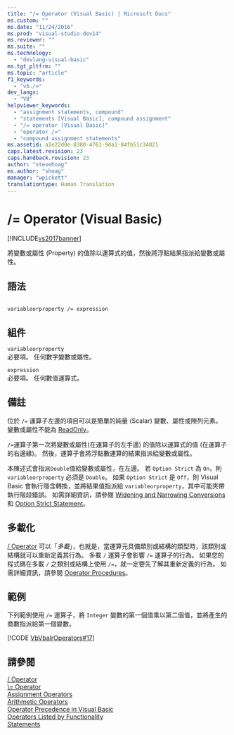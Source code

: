 ```yaml
---
title: "/= Operator (Visual Basic) | Microsoft Docs"
ms.custom: ""
ms.date: "11/24/2016"
ms.prod: "visual-studio-dev14"
ms.reviewer: ""
ms.suite: ""
ms.technology: 
  - "devlang-visual-basic"
ms.tgt_pltfrm: ""
ms.topic: "article"
f1_keywords: 
  - "vb./="
dev_langs: 
  - "VB"
helpviewer_keywords: 
  - "assignment statements, compound"
  - "statements [Visual Basic], compound assignment"
  - "/= operator [Visual Basic]"
  - "operator /="
  - "compound assignment statements"
ms.assetid: a1e22d0e-8380-4761-9da1-84fb51c34821
caps.latest.revision: 23
caps.handback.revision: 23
author: "stevehoag"
ms.author: "shoag"
manager: "wpickett"
translationtype: Human Translation
---
```

# /= Operator (Visual Basic)
[!INCLUDE[vs2017banner](../../../csharp/includes/vs2017banner.md)]

將變數或屬性 \(Property\) 的值除以運算式的值，然後將浮點結果指派給變數或屬性。  
  
## 語法  
  
```  
  
variableorproperty /= expression  
```  
  
## 組件  
 `variableorproperty`  
 必要項。  任何數字變數或屬性。  
  
 `expression`  
 必要項。  任何數值運算式。  
  
## 備註  
 位於 `/=` 運算子左邊的項目可以是簡單的純量 \(Scalar\) 變數、屬性或陣列元素。  變數或屬性不能為 [ReadOnly](../../../visual-basic/language-reference/modifiers/readonly.md)。  
  
 `/=`運算子第一次將變數或屬性\(在運算子的左手邊\) 的值除以運算式的值 \(在運算子的右邊緣\)。   然後，運算子會將浮點數運算的結果指派給變數或屬性。  
  
 本陳述式會指派`Double`值給變數或屬性，在左邊。  若 `Option Strict` 為 `On`，則 `variableorproperty` 必須是 `Double`。  如果 `Option Strict` 是 `Off`，則 Visual Basic 會執行隱含轉換，並將結果值指派給 `variableorproperty`，其中可能夾帶執行階段錯誤。  如需詳細資訊，請參閱 [Widening and Narrowing Conversions](../../../visual-basic/programming-guide/language-features/data-types/widening-and-narrowing-conversions.md)和 [Option Strict Statement](../../../visual-basic/language-reference/statements/option-strict-statement.md)。  
  
## 多載化  
 [\/ Operator](../../../visual-basic/language-reference/operators/floating-point-division-operator.md) 可以「*多載*」，也就是，當運算元具備類別或結構的類型時，該類別或結構就可以重新定義其行為。  多載 `/` 運算子會影響 `/=` 運算子的行為。  如果您的程式碼在多載 `/` 之類別或結構上使用 `/=`，就一定要先了解其重新定義的行為。  如需詳細資訊，請參閱 [Operator Procedures](../../../visual-basic/programming-guide/language-features/procedures/operator-procedures.md)。  
  
## 範例  
 下列範例使用 `/=` 運算子，將 `Integer` 變數的第一個值乘以第二個值，並將產生的商數指派給第一個變數。  
  
 [!CODE [VbVbalrOperators#17](../CodeSnippet/VS_Snippets_VBCSharp/VbVbalrOperators#17)]  
  
## 請參閱  
 [\/ Operator](../../../visual-basic/language-reference/operators/floating-point-division-operator.md)   
 [\\\= Operator](../../../visual-basic/language-reference/operators/subtraction-assignment-operator.md)   
 [Assignment Operators](../../../visual-basic/language-reference/operators/assignment-operators.md)   
 [Arithmetic Operators](../../../visual-basic/language-reference/operators/arithmetic-operators.md)   
 [Operator Precedence in Visual Basic](../../../visual-basic/language-reference/operators/operator-precedence.md)   
 [Operators Listed by Functionality](../../../visual-basic/language-reference/operators/operators-listed-by-functionality.md)   
 [Statements](../../../visual-basic/programming-guide/language-features/statements.md)